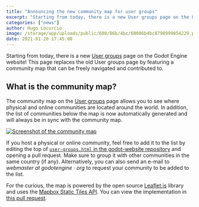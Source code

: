 ```yaml
---
title: "Announcing the new community map for user groups"
excerpt: "Starting from today, there is a new User groups page on the Godot Engine website! This page replaces the old User groups page by featuring a community map that can be freely navigated and contributed to."
categories: ["news"]
author: Hugo Locurcio
image: /storage/app/uploads/public/600/86b/4bc/60086b4bc8790999054229.png
date: 2021-01-20 17:45:00
---
```


Starting from today, there is a new <a href="https://godotengine.org/community/user-groups" data-barba-prevent>User groups</a> page on the Godot Engine website! This page replaces the old User groups page by featuring a community map that can be freely navigated and contributed to.

## What is the community map?

The community map on the <a href="https://godotengine.org/community/user-groups" data-barba-prevent>User groups</a> page allows you to see where physical and online communities are located around the world.
In addition, the list of communities below the map is now automatically generated and will always be in sync with the community map.

<a href="https://godotengine.org/community/user-groups" data-barba-prevent>
  <img src="/storage/app/media/new_community_map.png" alt="Screenshot of the community map">
</a>

If you host a physical or online community, feel free to add it to the list by editing the top of [`user-groups.html` in the godot-website repository](https://github.com/godotengine/godot-website/blob/master/themes/godotengine/pages/user-groups.htm) and opening a pull request. Make sure to group it with other communities in the same country (if any).
Alternatively, you can also send an e-mail to *webmaster at godotengine · org* to request your community to be added to the list.

For the curious, the map is powered by the open source [Leaflet.js](https://leafletjs.com/) library and uses the [Mapbox Static Tiles API](https://docs.mapbox.com/api/maps/#static-tiles). You can view the implementation in [this pull request](https://github.com/godotengine/godot-website/pull/201).
